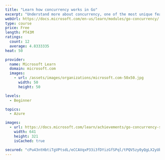 ```yaml
---
title: "Learn how concurrency works in Go"
excerpt: "Understand more about concurrency, one of the most unique features in Go."
webUrl: https://docs.microsoft.com/en-us/learn/modules/go-concurrency/
type: course
price: Free
length: PT43M
ratings:
  count: 12
  average: 4.8333335
heat: 50

provider:
  name: Microsoft Learn
  domain: microsoft.com
  images:
    - url: /assets/images/organizations/microsoft.com-50x50.jpg
      width: 50
      height: 50

levels:
  - Beginner

topics:
  - Azure

images:
  - url: https://docs.microsoft.com/learn/achievements/go-concurrency-social.png
    width: 641
    height: 321
    isCached: true

secured: "cPu43ntHbtiTgVPtsdL/eCCAVqxP33i3fDYizGfSPql/tPQV5zy0yQgLX2yUbQ9zo4FgHabj0aBp5IpRnb16RfaN0G6Y9oUs5LKPLQ+Djt9hFAEiz+pZs2OQgzZxuZqoJH+LIA5wcqBai9/8Q3up9FlxYDlf6S9hiOjb94xTAYAwvy2wCwwq4C0usqXyNEGlldeFC+dOqJtl54V7KanCecHUn+0AtmLdIl4ULPMtre8ifneP1pQvcra0sgApxAU4Je2W/DNhlrs7BWkaZPBJ2PcSXOYVSevCeRy8PRf/xxpm5GgCh98N7XJB1uCF7CqDbsVlhRxwmMg1VoIiIH2JA2cOEWD1iZ5HdY5N8KRHgIHvkq84ORZWkHwhGmB5qgs2PD9aihVuytDT++F1YpfhLBfWdE5NjfVeTiYUEJF3SuQ=;FEldWbUUugGlpOOAdN977w=="
---
```


